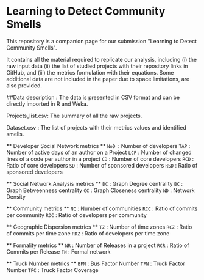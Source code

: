 # Learning to Detect Community Smells

This repository is a companion page for our submission "Learning to Detect Community Smells".

It contains all the material required to replicate our analysis, including (i) the raw input data (ii) the list of studied projects with their repository links in GitHub, and (iii) the metrics formulation with their equations. Some additional data are not included in the paper due to space limitations, are also provided.

##Data description : The data is presented in CSV format and can be directly imported in R and Weka.

Projects_list.csv: The summary of all the raw projects.

Dataset.csv : The list of projects with their metrics values and identified smells.

** Developer Social Network metrics ** 
```NoD ```: Number of developers
```TAP``` : Number of active days of an author on a Project
```LCP``` : Number of changed lines of a code per author in a project
```CD``` : Number of core developers
```RCD``` : Ratio of core developers
```SD``` : Number of sponsored developers
```RSD``` : Ratio of sponsored developers

** Social Network Analysis metrics ** 
```DC``` : Graph Degree centrality
```BC``` : Graph Betweenness centrality
```CC``` : Graph Closeness centrality
```ND``` : Network Density

** Community metrics ** 
```NC``` : Number of communities
```RCC``` : Ratio of commits per community
```RDC``` : Ratio of developers per community

** Geographic Dispersion metrics ** 
```TZ``` : Number of time zones
```RCZ``` : Ratio of commits per time zone
```RDZ``` : Ratio of developers per time zone

** Formality metrics ** 
```NR``` : Number of Releases in a project
```RCR``` : Ratio of Commits per Release 
```FN``` : Formal network

** Truck Number metrics ** 
```BFN``` : Bus Factor Number
```TFN``` : Truck Factor Number
```TFC``` : Truck Factor Coverage

